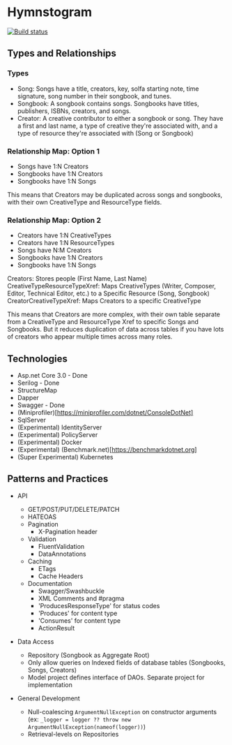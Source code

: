 ﻿# Hymnstogram #

[![Build status](https://ci.appveyor.com/api/projects/status/b83gpw3lahy8g516?svg=true)](https://ci.appveyor.com/project/killnine/hymnstagram)


## Types and Relationships ##

### Types ###

* Song: Songs have a title, creators, key, solfa starting note, time signature, song number in their songbook, and tunes.
* Songbook: A songbook contains songs. Songbooks have titles, publishers, ISBNs, creators, and songs.
* Creator: A creative contributor to either a songbook or song. They have a first and last name, a type of creative they're associated with, and a type of resource they're associated with (Song or Songbook)


### Relationship Map: Option 1 ###

* Songs have 1:N Creators
* Songbooks have 1:N Creators
* Songbooks have 1:N Songs

This means that Creators may be duplicated across songs and songbooks, with their own CreativeType and ResourceType fields.

### Relationship Map: Option 2 ###

* Creators have 1:N CreativeTypes
* Creators have 1:N ResourceTypes
* Songs have N:M Creators
* Songbooks have 1:N Creators
* Songbooks have 1:N Songs

Creators: Stores people (First Name, Last Name)
CreativeTypeResourceTypeXref: Maps CreativeTypes (Writer, Composer, Editor, Technical Editor, etc.) to a Specific Resource (Song, Songbook)
CreatorCreativeTypeXref: Maps Creators to a specific CreativeType

This means that Creators are more complex, with their own table separate from a CreativeType and ResourceType Xref to specific Songs and Songbooks. But it reduces duplication of data across tables if you have lots of creators who appear multiple times across many roles.

## Technologies ##

* Asp.net Core 3.0 - Done
* Serilog          - Done
* StructureMap  
* Dapper
* Swagger          - Done
* (Miniprofiler)[https://miniprofiler.com/dotnet/ConsoleDotNet]
* SqlServer
* (Experimental) IdentityServer
* (Experimental) PolicyServer
* (Experimental) Docker
* (Experimental) (Benchmark.net)[https://benchmarkdotnet.org]
* (Super Experimental) Kubernetes

## Patterns and Practices ##

* API
    * GET/POST/PUT/DELETE/PATCH    
    * HATEOAS
    * Pagination
      * X-Pagination header    
    * Validation
      * FluentValidation
      * DataAnnotations
    * Caching
      * ETags
      * Cache Headers
    * Documentation
      * Swagger/Swashbuckle
      * XML Comments and #pragma
      * 'ProducesResponseType' for status codes
      * 'Produces' for content type
      * 'Consumes' for content type
      * ActionResult<T>
      
* Data Access
    * Repository (Songbook as Aggregate Root)
    * Only allow queries on Indexed fields of database tables (Songbooks, Songs, Creators)
    * Model project defines interface of DAOs. Separate project for implementation

* General Development
    * Null-coalescing `ArgumentNullException` on constructor arguments (ex: `_logger = logger ?? throw new ArgumentNullException(nameof(logger))`)
    * Retrieval-levels on Repositories